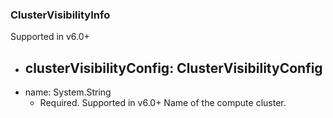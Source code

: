 ### ClusterVisibilityInfo
Supported in v6.0+

- clusterVisibilityConfig: ClusterVisibilityConfig
  - 
- name: System.String
  - Required. Supported in v6.0+
  Name of the compute cluster.
